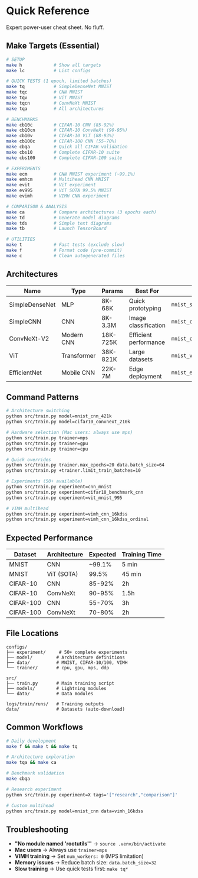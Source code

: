 # Quick Reference

Expert power-user cheat sheet. No fluff.

## Make Targets (Essential)
```bash
# SETUP
make h            # Show all targets
make lc           # List configs

# QUICK TESTS (1 epoch, limited batches)
make tq           # SimpleDenseNet MNIST
make tqc          # CNN MNIST
make tqv          # ViT MNIST
make tqcn         # ConvNeXt MNIST
make tqa          # All architectures

# BENCHMARKS
make cb10c        # CIFAR-10 CNN (85-92%)
make cb10cn       # CIFAR-10 ConvNeXt (90-95%)
make cb10v        # CIFAR-10 ViT (88-93%)
make cb100c       # CIFAR-100 CNN (55-70%)
make cbqa         # Quick all CIFAR validation
make cbs10        # Complete CIFAR-10 suite
make cbs100       # Complete CIFAR-100 suite

# EXPERIMENTS
make ecm          # CNN MNIST experiment (~99.1%)
make emhcm        # Multihead CNN MNIST
make evit         # ViT experiment
make ev995        # ViT SOTA 99.5% MNIST
make evimh        # VIMH CNN experiment

# COMPARISON & ANALYSIS
make ca           # Compare architectures (3 epochs each)
make td           # Generate model diagrams
make tds          # Simple text diagrams
make tb           # Launch TensorBoard

# UTILITIES
make t            # Fast tests (exclude slow)
make f            # Format code (pre-commit)
make c            # Clean autogenerated files
```

## Architectures
| Name | Type | Params | Best For | Config |
|------|------|--------|----------|--------|
| SimpleDenseNet | MLP | 8K-68K | Quick prototyping | `mnist_sdn_*` |
| SimpleCNN | CNN | 8K-3.3M | Image classification | `mnist_cnn_*` |
| ConvNeXt-V2 | Modern CNN | 18K-725K | Efficient performance | `mnist_convnext_*` |
| ViT | Transformer | 38K-821K | Large datasets | `mnist_vit_*` |
| EfficientNet | Mobile CNN | 22K-7M | Edge deployment | `mnist_efficientnet_*` |

## Command Patterns
```bash
# Architecture switching
python src/train.py model=mnist_cnn_421k
python src/train.py model=cifar10_convnext_210k

# Hardware selection (Mac users: always use mps)
python src/train.py trainer=mps
python src/train.py trainer=gpu
python src/train.py trainer=cpu

# Quick overrides
python src/train.py trainer.max_epochs=20 data.batch_size=64
python src/train.py +trainer.limit_train_batches=10

# Experiments (50+ available)
python src/train.py experiment=cnn_mnist
python src/train.py experiment=cifar10_benchmark_cnn
python src/train.py experiment=vit_mnist_995

# VIMH multihead
python src/train.py experiment=vimh_cnn_16kdss
python src/train.py experiment=vimh_cnn_16kdss_ordinal
```

## Expected Performance
| Dataset | Architecture | Expected | Training Time |
|---------|-------------|----------|---------------|
| MNIST | CNN | ~99.1% | 5 min |
| MNIST | ViT (SOTA) | 99.5% | 45 min |
| CIFAR-10 | CNN | 85-92% | 2h |
| CIFAR-10 | ConvNeXt | 90-95% | 1.5h |
| CIFAR-100 | CNN | 55-70% | 3h |
| CIFAR-100 | ConvNeXt | 70-80% | 2h |

## File Locations
```
configs/
├── experiment/     # 50+ complete experiments
├── model/         # Architecture definitions
├── data/          # MNIST, CIFAR-10/100, VIMH
└── trainer/       # cpu, gpu, mps, ddp

src/
├── train.py       # Main training script
├── models/        # Lightning modules
└── data/          # Data modules

logs/train/runs/   # Training outputs
data/              # Datasets (auto-download)
```

## Common Workflows
```bash
# Daily development
make f && make t && make tq

# Architecture exploration
make tqa && make ca

# Benchmark validation
make cbqa

# Research experiment
python src/train.py experiment=X tags='["research","comparison"]'

# Custom multihead
python src/train.py model=mnist_cnn data=vimh_16kdss
```

## Troubleshooting
- **"No module named 'rootutils'"** → `source .venv/bin/activate`
- **Mac users** → Always use `trainer=mps`
- **VIMH training** → Set `num_workers: 0` (MPS limitation)
- **Memory issues** → Reduce batch size: `data.batch_size=32`
- **Slow training** → Use quick tests first: `make tq*`
